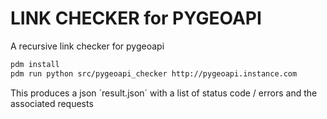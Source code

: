 # LINK CHECKER for PYGEOAPI
A recursive link checker for pygeoapi
```bash
pdm install
pdm run python src/pygeoapi_checker http://pygeoapi.instance.com
```

This produces a json ´result.json´ with a list of status code / errors and the associated requests
